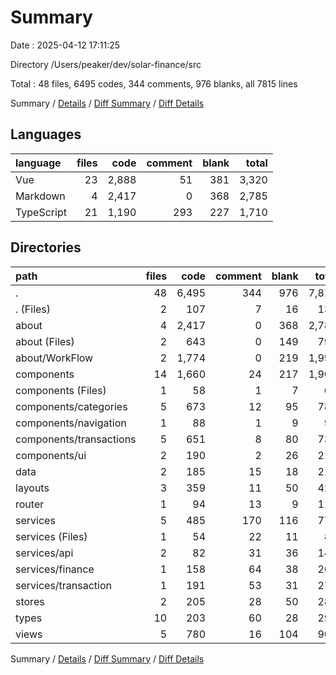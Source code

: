 # Summary

Date : 2025-04-12 17:11:25

Directory /Users/peaker/dev/solar-finance/src

Total : 48 files,  6495 codes, 344 comments, 976 blanks, all 7815 lines

Summary / [Details](details.md) / [Diff Summary](diff.md) / [Diff Details](diff-details.md)

## Languages
| language | files | code | comment | blank | total |
| :--- | ---: | ---: | ---: | ---: | ---: |
| Vue | 23 | 2,888 | 51 | 381 | 3,320 |
| Markdown | 4 | 2,417 | 0 | 368 | 2,785 |
| TypeScript | 21 | 1,190 | 293 | 227 | 1,710 |

## Directories
| path | files | code | comment | blank | total |
| :--- | ---: | ---: | ---: | ---: | ---: |
| . | 48 | 6,495 | 344 | 976 | 7,815 |
| . (Files) | 2 | 107 | 7 | 16 | 130 |
| about | 4 | 2,417 | 0 | 368 | 2,785 |
| about (Files) | 2 | 643 | 0 | 149 | 792 |
| about/WorkFlow | 2 | 1,774 | 0 | 219 | 1,993 |
| components | 14 | 1,660 | 24 | 217 | 1,901 |
| components (Files) | 1 | 58 | 1 | 7 | 66 |
| components/categories | 5 | 673 | 12 | 95 | 780 |
| components/navigation | 1 | 88 | 1 | 9 | 98 |
| components/transactions | 5 | 651 | 8 | 80 | 739 |
| components/ui | 2 | 190 | 2 | 26 | 218 |
| data | 2 | 185 | 15 | 18 | 218 |
| layouts | 3 | 359 | 11 | 50 | 420 |
| router | 1 | 94 | 13 | 9 | 116 |
| services | 5 | 485 | 170 | 116 | 771 |
| services (Files) | 1 | 54 | 22 | 11 | 87 |
| services/api | 2 | 82 | 31 | 36 | 149 |
| services/finance | 1 | 158 | 64 | 38 | 260 |
| services/transaction | 1 | 191 | 53 | 31 | 275 |
| stores | 2 | 205 | 28 | 50 | 283 |
| types | 10 | 203 | 60 | 28 | 291 |
| views | 5 | 780 | 16 | 104 | 900 |

Summary / [Details](details.md) / [Diff Summary](diff.md) / [Diff Details](diff-details.md)
